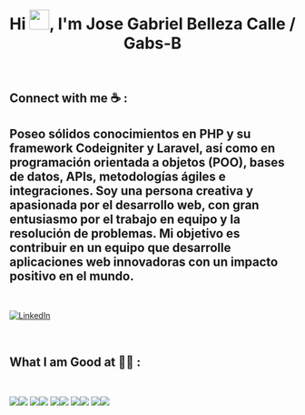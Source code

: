 <h1 align="center">Hi <img src="https://media.giphy.com/media/hvRJCLFzcasrR4ia7z/giphy.gif" width="35">, I'm Jose Gabriel Belleza Calle / Gabs-B</h1>

<br>

## Connect with me ☕ :
## Poseo sólidos conocimientos en PHP y su framework Codeigniter y Laravel, así como en programación orientada a objetos (POO), bases de datos, APIs, metodologías ágiles e integraciones. Soy una persona creativa y apasionada por el desarrollo web, con gran entusiasmo por el trabajo en equipo y la resolución de problemas. Mi objetivo es contribuir en un equipo que desarrolle aplicaciones web innovadoras con un impacto positivo en el mundo.
<br>

[![LinkedIn](https://img.icons8.com/fluency/48/000000/linkedin.png "José Gabriel Belleza Calle")](https://www.linkedin.com/in/jose-gabriel-belleza-calle-93466232b/)

<br>

## What I am Good at 🧑‍💻 :

<br>

<img src="https://img.icons8.com/color/48/000000/html-5--v1.png"/><img src="https://img.icons8.com/color/48/000000/css3.png"/>
<img src="https://img.icons8.com/color/48/000000/javascript--v1.png"/><img src="https://img.icons8.com/officel/48/000000/php-logo.png"/>
<img src="https://img.icons8.com/fluency/48/000000/laravel.png"/><img src="https://img.icons8.com/ios-filled/48/000000/sql.png"/>
<img src="https://img.icons8.com/ios-filled/48/000000/codeigniter.png"/><img src="https://img.icons8.com/fluency/48/000000/postman-api.png"/>
<img src="https://img.icons8.com/color/48/000000/git.png"/><img src="https://img.icons8.com/color/48/000000/git-bash.png"/>



<br>
